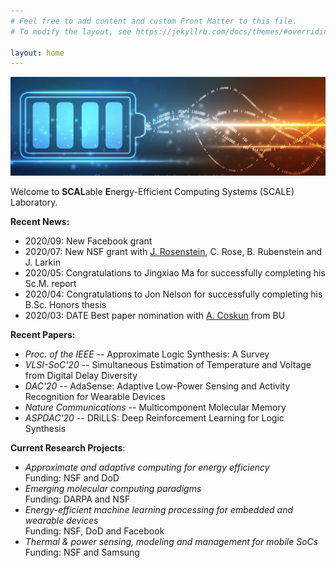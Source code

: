 ```yaml
---
# Feel free to add content and custom Front Matter to this file.
# To modify the layout, see https://jekyllrb.com/docs/themes/#overriding-theme-defaults

layout: home
---
```

![](logo.png)

Welcome to **SCAL**able **E**nergy-Efficient Computing Systems (SCALE) Laboratory.

**Recent News:**

* 	2020/09: New Facebook grant
*   2020/07: New NSF grant with [J. Rosenstein](http://rosenstein.engin.brown.edu), C. Rose, B. Rubenstein and J. Larkin
*   2020/05: Congratulations to Jingxiao Ma for successfully completing his Sc.M. report
*   2020/04: Congratulations to Jon Nelson for successfully completing his B.Sc. Honors thesis
*   2020/03: DATE Best paper nomination with [A. Coskun](https://www.bu.edu/eng/profile/ayse-coskun/) from BU 

**Recent Papers:**

* _Proc. of the IEEE_ -- Approximate Logic Synthesis: A Survey
* _VLSI-SoC'20_ -- Simultaneous Estimation of Temperature and Voltage from Digital Delay Diversity
* _DAC'20_ -- AdaSense: Adaptive Low-Power Sensing and Activity Recognition for Wearable Devices
* _Nature Communications_ -- Multicomponent Molecular Memory
* _ASPDAC'20_ -- DRiLLS: Deep Reinforcement Learning for Logic Synthesis



<!--
<table  cellspacing="0" cellpadding="0">

<tr>

<td align="center" valign="center">
<img src="members/sreda2.jpg" width="110" height="117"/>
<br>
<a href="sreda.markdown">Prof. Sherief Reda</a>
<br>
(PI investigator)
</td>

<td align="center" valign="center">
<img src="members/sofiane.jpg" width="110" height="117"/>
<br>
Sofiane Chetoui 
<br>
(PhD student)
</td>

<td align="center" valign="center">
<img src="members/abdelrahman.jpeg"  width="110" height="117"/>
<br>
Abdelrahman Hosny
<br>
(PhD Student)
</td>


</tr>

<tr>

<td align="center" valign="center">
<img src="members/marina.jpg" width="110" height="130"/>
<br>
Marina Neseem 
<br>
(PhD student) 
</td>

<td align="center" valign="center">
<img src="members/agiza.jpg" width="110" height="130"/>
<br>
Ahmed Agiza 
<br>
(PhD Student)
</td>

<td align="center" valign="center">
<img src="members/jingxiao.jpg" width="110" height="130"/> 
<br>
Jingxiao Ma
<br>
(PhD Student)
</td>

</tr>

</table>
-->

**Current Research Projects**: 

* _Approximate and adaptive computing for energy efficiency_\
Funding: NSF and DoD
* _Emerging molecular computing paradigms_\
Funding: DARPA and NSF
* _Energy-efficient machine learning processing for embedded and wearable devices_\
Funding: NSF, DoD and Facebook
* _Thermal & power sensing, modeling and management for mobile SoCs_\
Funding: NSF and Samsung
